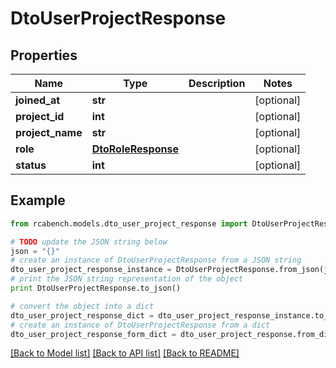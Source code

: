 # DtoUserProjectResponse


## Properties

Name | Type | Description | Notes
------------ | ------------- | ------------- | -------------
**joined_at** | **str** |  | [optional] 
**project_id** | **int** |  | [optional] 
**project_name** | **str** |  | [optional] 
**role** | [**DtoRoleResponse**](DtoRoleResponse.md) |  | [optional] 
**status** | **int** |  | [optional] 

## Example

```python
from rcabench.models.dto_user_project_response import DtoUserProjectResponse

# TODO update the JSON string below
json = "{}"
# create an instance of DtoUserProjectResponse from a JSON string
dto_user_project_response_instance = DtoUserProjectResponse.from_json(json)
# print the JSON string representation of the object
print DtoUserProjectResponse.to_json()

# convert the object into a dict
dto_user_project_response_dict = dto_user_project_response_instance.to_dict()
# create an instance of DtoUserProjectResponse from a dict
dto_user_project_response_form_dict = dto_user_project_response.from_dict(dto_user_project_response_dict)
```
[[Back to Model list]](../README.md#documentation-for-models) [[Back to API list]](../README.md#documentation-for-api-endpoints) [[Back to README]](../README.md)


